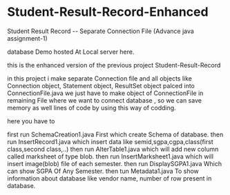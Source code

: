 # Student-Result-Record-Enhanced
Student Result Record -- Separate Connection File (Advance java assignment-1)

database Demo hosted At Local server here.

this is the enhanced version of the previous project Student-Result-Record

in this project i make separate Connection file and all objects like Connection object, Statement object, ResultSet object palced into
ConnectionFile.java we just have to make object of ConnectionFile in remaining File where we want to connect database , so we can save 
memory as well lines of code by using this way of codding.

here you have to

first run SchemaCreation1.java First which create Schema of database.
then run InsertRecord1.java which insert data like semid,sgpa,cgpa,class(first class,second class,..)
then run AlterTable1.java which will add new column called marksheet of type blob.
then run InsertMarksheet1.java which will insert image(blob) file of each semester.
then run DisplaySGPA1.java Which can show SGPA Of Any Semester.
then tun Metadata1.java To show information about database like vendor name, number of row present in database.
